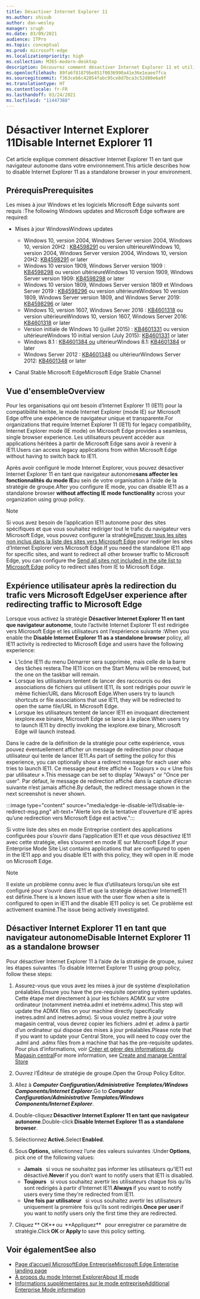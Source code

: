 ```yaml
---
title: Désactiver Internet Explorer 11
ms.author: shisub
author: dan-wesley
manager: srugh
ms.date: 03/09/2021
audience: ITPro
ms.topic: conceptual
ms.prod: microsoft-edge
ms.localizationpriority: high
ms.collection: M365-modern-desktop
description: Découvrez comment désactiver Internet Explorer 11 et utiliser le mode Internet Explorer dans Microsoft Edge.
ms.openlocfilehash: 89fa6f81879be851f0036990a41e36e1eaee7fca
ms.sourcegitcommit: f363ceb6c42054fabc95ce8d7bca3c52d80e6a9f
ms.translationtype: HT
ms.contentlocale: fr-FR
ms.lasthandoff: 03/24/2021
ms.locfileid: "11447388"
---
```

# <a name="disable-internet-explorer-11"></a><span data-ttu-id="3a900-103">Désactiver Internet Explorer 11</span><span class="sxs-lookup"><span data-stu-id="3a900-103">Disable Internet Explorer 11</span></span>

<span data-ttu-id="3a900-104">Cet article explique comment désactiver Internet Explorer 11 en tant que navigateur autonome dans votre environnement.</span><span class="sxs-lookup"><span data-stu-id="3a900-104">This article describes how to disable Internet Explorer 11 as a standalone browser in your environment.</span></span>

## <a name="prerequisites"></a><span data-ttu-id="3a900-105">Prérequis</span><span class="sxs-lookup"><span data-stu-id="3a900-105">Prerequisites</span></span>

<span data-ttu-id="3a900-106">Les mises à jour Windows et les logiciels Microsoft Edge suivants sont requis :</span><span class="sxs-lookup"><span data-stu-id="3a900-106">The following Windows updates and Microsoft Edge software are required:</span></span>

- <span data-ttu-id="3a900-107">Mises à jour Windows</span><span class="sxs-lookup"><span data-stu-id="3a900-107">Windows updates</span></span>

  - <span data-ttu-id="3a900-108">Windows 10, version 2004, Windows Server version 2004, Windows 10, version 20H2 : [KB4598291](https://support.microsoft.com/topic/february-2-2021-kb4598291-os-builds-19041-789-and-19042-789-preview-6a766199-a4f1-616e-1f5c-58bdc3ca5e3b) ou version ultérieure</span><span class="sxs-lookup"><span data-stu-id="3a900-108">Windows 10, version 2004, Windows Server version 2004, Windows 10, version 20H2: [KB4598291](https://support.microsoft.com/topic/february-2-2021-kb4598291-os-builds-19041-789-and-19042-789-preview-6a766199-a4f1-616e-1f5c-58bdc3ca5e3b) or later</span></span>
  - <span data-ttu-id="3a900-109">Windows 10 version 1909, Windows Server version 1909 : [KB4598298](https://support.microsoft.com/topic/january-21-2021-kb4598298-os-build-18363-1350-preview-02dfd9ba-91a2-1b82-dede-42f288c02511) ou version ultérieure</span><span class="sxs-lookup"><span data-stu-id="3a900-109">Windows 10 version 1909, Windows Server version 1909: [KB4598298](https://support.microsoft.com/topic/january-21-2021-kb4598298-os-build-18363-1350-preview-02dfd9ba-91a2-1b82-dede-42f288c02511) or later</span></span>
  - <span data-ttu-id="3a900-110">Windows 10 version 1809, Windows Server version 1809 et Windows Server 2019 : [KB4598296](https://support.microsoft.com/topic/january-21-2021-kb4598296-os-build-17763-1728-preview-4c0931ff-45b7-ff59-5e00-c03b5afb363d) ou version ultérieure</span><span class="sxs-lookup"><span data-stu-id="3a900-110">Windows 10 version 1809, Windows Server version 1809, and Windows Server 2019: [KB4598296](https://support.microsoft.com/topic/january-21-2021-kb4598296-os-build-17763-1728-preview-4c0931ff-45b7-ff59-5e00-c03b5afb363d) or later</span></span>
  - <span data-ttu-id="3a900-111">Windows 10, version 1607, Windows Server 2016 : [KB4601318](https://support.microsoft.com/topic/february-9-2021-kb4601318-os-build-14393-4225-c5e3de6c-e3e6-ffb5-6197-48b9ce16446e) ou version ultérieure</span><span class="sxs-lookup"><span data-stu-id="3a900-111">Windows 10, version 1607, Windows Server 2016: [KB4601318](https://support.microsoft.com/topic/february-9-2021-kb4601318-os-build-14393-4225-c5e3de6c-e3e6-ffb5-6197-48b9ce16446e) or later</span></span>
   - <span data-ttu-id="3a900-112">Version initiale de Windows 10 (juillet 2015) : [KB4601331](https://support.microsoft.com/office/february-9-2021%e2%80%94kb4601331-os-build-10240-18842-6227d078-fef3-8d67-27e0-1882e6cb79ff?ui=en-US&rs=en-US&ad=US) ou version ultérieure</span><span class="sxs-lookup"><span data-stu-id="3a900-112">Windows 10 initial version (July 2015): [KB4601331](https://support.microsoft.com/office/february-9-2021%e2%80%94kb4601331-os-build-10240-18842-6227d078-fef3-8d67-27e0-1882e6cb79ff?ui=en-US&rs=en-US&ad=US) or later</span></span>
  - <span data-ttu-id="3a900-113">Windows 8.1 : [KB4601384 ou](https://support.microsoft.com/topic/february-9-2021-kb4601384-monthly-rollup-16bdbb75-dd4b-2910-abc5-7891c9756b96) ultérieur</span><span class="sxs-lookup"><span data-stu-id="3a900-113">Windows 8.1: [KB4601384](https://support.microsoft.com/topic/february-9-2021-kb4601384-monthly-rollup-16bdbb75-dd4b-2910-abc5-7891c9756b96) or later</span></span>
  - <span data-ttu-id="3a900-114">Windows Server 2012 : [KB4601348](https://support.microsoft.com/topic/february-9-2021-kb4601348-monthly-rollup-2c338c0c-73d6-fb80-cc91-f1a86e80db0c) ou ultérieur</span><span class="sxs-lookup"><span data-stu-id="3a900-114">Windows Server 2012: [KB4601348](https://support.microsoft.com/topic/february-9-2021-kb4601348-monthly-rollup-2c338c0c-73d6-fb80-cc91-f1a86e80db0c) or later</span></span>
  
- <span data-ttu-id="3a900-115">Canal Stable Microsoft Edge</span><span class="sxs-lookup"><span data-stu-id="3a900-115">Microsoft Edge Stable Channel</span></span>


## <a name="overview"></a><span data-ttu-id="3a900-116">Vue d'ensemble</span><span class="sxs-lookup"><span data-stu-id="3a900-116">Overview</span></span>

<span data-ttu-id="3a900-117">Pour les organisations qui ont besoin d’Internet Explorer 11 (IE11) pour la compatibilité héritée, le mode Internet Explorer (mode IE) sur Microsoft Edge offre une expérience de navigateur unique et transparente.</span><span class="sxs-lookup"><span data-stu-id="3a900-117">For organizations that require Internet Explorer 11 (IE11) for legacy compatibility, Internet Explorer mode (IE mode) on Microsoft Edge provides a seamless, single browser experience.</span></span> <span data-ttu-id="3a900-118">Les utilisateurs peuvent accéder aux applications héritées à partir de Microsoft Edge sans avoir à revenir à IE11.</span><span class="sxs-lookup"><span data-stu-id="3a900-118">Users can access legacy applications from within Microsoft Edge without having to switch back to IE11.</span></span>

<span data-ttu-id="3a900-119">Après avoir configuré le mode Internet Explorer, vous pouvez désactiver Internet Explorer 11 en tant que navigateur autonome**sans affecter les fonctionnalités du mode IE**au sein de votre organisation à l’aide de la stratégie de groupe.</span><span class="sxs-lookup"><span data-stu-id="3a900-119">After you configure IE mode, you can disable IE11 as a standalone browser **without affecting IE mode functionality** across your organization using group policy.</span></span>

> [!NOTE]
> <span data-ttu-id="3a900-120">Si vous avez besoin de l’application IE11 autonome pour des sites spécifiques et que vous souhaitez rediriger tout le trafic du navigateur vers Microsoft Edge, vous pouvez configurer la stratégie[Envoyer tous les sites non inclus dans la liste des sites vers Microsoft Edge](./edge-ie-mode-policies.md#redirect-sites-from-ie-to-microsoft-edge) pour rediriger les sites d’Internet Explorer vers Microsoft Edge.</span><span class="sxs-lookup"><span data-stu-id="3a900-120">If you need the standalone IE11 app for specific sites, and want to redirect all other browser traffic to Microsoft Edge, you can configure the [Send all sites not included in the site list to Microsoft Edge](./edge-ie-mode-policies.md#redirect-sites-from-ie-to-microsoft-edge) policy to redirect sites from IE to Microsoft Edge.</span></span>

## <a name="user-experience-after-redirecting-traffic-to-microsoft-edge"></a><span data-ttu-id="3a900-121">Expérience utilisateur après la redirection du trafic vers Microsoft Edge</span><span class="sxs-lookup"><span data-stu-id="3a900-121">User experience after redirecting traffic to Microsoft Edge</span></span>

<span data-ttu-id="3a900-122">Lorsque vous activez la stratégie **Désactiver Internet Explorer 11 en tant que navigateur autonome**, toute l’activité Internet Explorer 11 est redirigée vers Microsoft Edge et les utilisateurs ont l’expérience suivante :</span><span class="sxs-lookup"><span data-stu-id="3a900-122">When you enable the **Disable Internet Explorer 11 as a standalone browser** policy, all IE11 activity is redirected to Microsoft Edge and users have the following experience:</span></span>

- <span data-ttu-id="3a900-123">L’icône IE11 du menu Démarrer sera supprimée, mais celle de la barre des tâches restera.</span><span class="sxs-lookup"><span data-stu-id="3a900-123">The IE11 icon on the Start Menu will be removed, but the one on the taskbar will remain.</span></span>
- <span data-ttu-id="3a900-124">Lorsque les utilisateurs tentent de lancer des raccourcis ou des associations de fichiers qui utilisent IE11, ils sont redirigés pour ouvrir le même fichier/URL dans Microsoft Edge.</span><span class="sxs-lookup"><span data-stu-id="3a900-124">When users try to launch shortcuts or file associations that use IE11, they will be redirected to open the same file/URL in Microsoft Edge.</span></span>
- <span data-ttu-id="3a900-125">Lorsque les utilisateurs tentent de lancer IE11 en invoquant directement iexplore.exe binaire, Microsoft Edge se lance à la place.</span><span class="sxs-lookup"><span data-stu-id="3a900-125">When users try to launch IE11 by directly invoking the iexplore.exe binary, Microsoft Edge will launch instead.</span></span>

<span data-ttu-id="3a900-126">Dans le cadre de la définition de la stratégie pour cette expérience, vous pouvez éventuellement afficher un message de redirection pour chaque utilisateur qui tente de lancer IE11.</span><span class="sxs-lookup"><span data-stu-id="3a900-126">As part of setting the policy for this experience, you can optionally show a redirect message for each user who tries to launch IE11.</span></span> <span data-ttu-id="3a900-127">Ce message peut être affiché « Toujours » ou « Une fois par utilisateur ».</span><span class="sxs-lookup"><span data-stu-id="3a900-127">This message can be set to display "Always" or "Once per user".</span></span> <span data-ttu-id="3a900-128">Par défaut, le message de redirection affiché dans la capture d’écran suivante n’est jamais affiché.</span><span class="sxs-lookup"><span data-stu-id="3a900-128">By default, the redirect message shown in the next screenshot is never shown.</span></span>

:::image type="content" source="media/edge-ie-disable-ie11/disable-ie-redirect-msg.png" alt-text="Alerte lors de la tentative d’ouverture d’IE après qu’une redirection vers Microsoft Edge est active.":::

<span data-ttu-id="3a900-130">Si votre liste des sites en mode Entreprise contient des applications configurées pour s’ouvrir dans l’application IE11 et que vous désactivez IE11 avec cette stratégie, elles s’ouvrent en mode IE sur Microsoft Edge.</span><span class="sxs-lookup"><span data-stu-id="3a900-130">If your Enterprise Mode Site List contains applications that are configured to open in the IE11 app and you disable IE11 with this policy, they will open in IE mode on Microsoft Edge.</span></span>
> [!NOTE]
> <span data-ttu-id="3a900-131">Il existe un problème connu avec le flux d’utilisateurs lorsqu’un site est configuré pour s’ouvrir dans IE11 et que la stratégie désactiver InternetE11 est définie.</span><span class="sxs-lookup"><span data-stu-id="3a900-131">There is a known issue with the user flow when a site is configured to open in IE11 and the disable IE11 policy is set.</span></span> <span data-ttu-id="3a900-132">Ce problème est activement examiné.</span><span class="sxs-lookup"><span data-stu-id="3a900-132">The issue being actively investigated.</span></span>

## <a name="disable-internet-explorer-11-as-a-standalone-browser"></a><span data-ttu-id="3a900-133">Désactiver Internet Explorer 11 en tant que navigateur autonome</span><span class="sxs-lookup"><span data-stu-id="3a900-133">Disable Internet Explorer 11 as a standalone browser</span></span>

<span data-ttu-id="3a900-134">Pour désactiver Internet Explorer 11 à l’aide de la stratégie de groupe, suivez les étapes suivantes :</span><span class="sxs-lookup"><span data-stu-id="3a900-134">To disable Internet Explorer 11 using group policy, follow these steps:</span></span>

1. <span data-ttu-id="3a900-135">Assurez-vous que vous avez les mises à jour de système d’exploitation préalables.</span><span class="sxs-lookup"><span data-stu-id="3a900-135">Ensure you have the pre-requisite operating system updates.</span></span> <span data-ttu-id="3a900-136">Cette étape met directement à jour les fichiers ADMX sur votre ordinateur (notamment inetréa.adml et inetrémx.admx).</span><span class="sxs-lookup"><span data-stu-id="3a900-136">This step will update the ADMX files on your machine directly (specifically inetres.adml and inetres.admx).</span></span> <span data-ttu-id="3a900-137">Si vous voulez mettre à jour votre magasin central, vous devrez copier les fichiers .adml et .admx à partir d’un ordinateur qui dispose des mises à jour préalables.</span><span class="sxs-lookup"><span data-stu-id="3a900-137">Please note that if you want to update your Central Store, you will need to copy over the .adml and .admx files from a machine that has the pre-requisite updates.</span></span> <span data-ttu-id="3a900-138">Pour plus d’informations, voir [Créer et gérer des informations du Magasin central](/troubleshoot/windows-client/group-policy/create-and-manage-central-store)</span><span class="sxs-lookup"><span data-stu-id="3a900-138">For more information, see [Create and manage Central Store](/troubleshoot/windows-client/group-policy/create-and-manage-central-store)</span></span>
2. <span data-ttu-id="3a900-139">Ouvrez l’Éditeur de stratégie de groupe.</span><span class="sxs-lookup"><span data-stu-id="3a900-139">Open the Group Policy Editor.</span></span>
3. <span data-ttu-id="3a900-140">Allez à ***Computer Configuration/Administrative Templates/Windows Components/Internet Explorer***.</span><span class="sxs-lookup"><span data-stu-id="3a900-140">Go to ***Computer Configuration/Administrative Templates/Windows Components/Internet Explorer***.</span></span> 
4. <span data-ttu-id="3a900-141">Double-cliquez **Désactiver Internet Explorer 11 en tant que navigateur autonome**.</span><span class="sxs-lookup"><span data-stu-id="3a900-141">Double-click **Disable Internet Explorer 11 as a standalone browser**.</span></span>
5. <span data-ttu-id="3a900-142">Sélectionnez **Activé.**</span><span class="sxs-lookup"><span data-stu-id="3a900-142">Select **Enabled**.</span></span>
6. <span data-ttu-id="3a900-143">Sous **Options,** sélectionnez l’une des valeurs suivantes :</span><span class="sxs-lookup"><span data-stu-id="3a900-143">Under **Options**, pick one of the following values:</span></span>

   - <span data-ttu-id="3a900-144">**Jamais**   si vous ne souhaitez pas informer les utilisateurs qu’IE11 est désactivé.</span><span class="sxs-lookup"><span data-stu-id="3a900-144">**Never** if you don’t want to notify users that IE11 is disabled.</span></span>
   - <span data-ttu-id="3a900-145">**Toujours**   si vous souhaitez avertir les utilisateurs chaque fois qu’ils sont redirigés à partir d’Internet IE11.</span><span class="sxs-lookup"><span data-stu-id="3a900-145">**Always** if you want to notify users every time they're redirected from IE11.</span></span>
   - <span data-ttu-id="3a900-146">**Une fois par utilisateur**   si vous souhaitez avertir les utilisateurs uniquement la première fois qu’ils sont redirigés.</span><span class="sxs-lookup"><span data-stu-id="3a900-146">**Once per user** if you want to notify users only the first time they are redirected.</span></span>

7. <span data-ttu-id="3a900-147">Cliquez \*\* OK** ou  **Appliquez\*\*   pour enregistrer ce paramètre de stratégie.</span><span class="sxs-lookup"><span data-stu-id="3a900-147">Click **OK** or **Apply** to save this policy setting.</span></span>

## <a name="see-also"></a><span data-ttu-id="3a900-148">Voir également</span><span class="sxs-lookup"><span data-stu-id="3a900-148">See also</span></span>

- [<span data-ttu-id="3a900-149">Page d’accueil MicrosoftEdge Entreprise</span><span class="sxs-lookup"><span data-stu-id="3a900-149">Microsoft Edge Enterprise landing page</span></span>](https://aka.ms/EdgeEnterprise)
- [<span data-ttu-id="3a900-150">À propos du mode Internet Explorer</span><span class="sxs-lookup"><span data-stu-id="3a900-150">About IE mode</span></span>](./edge-ie-mode.md)
- [<span data-ttu-id="3a900-151">Informations supplémentaires sur le mode entreprise</span><span class="sxs-lookup"><span data-stu-id="3a900-151">Additional Enterprise Mode information</span></span>](/internet-explorer/ie11-deploy-guide/enterprise-mode-overview-for-ie11)